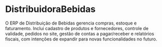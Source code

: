 # DistribuidoraBebidas
O ERP de Distribuição de Bebidas gerencia compras, estoque e faturamento. Inclui cadastro de produtos e fornecedores, controle de validade, pedidos no site, gestão de contas a pagar/receber e relatórios fiscais, com intenções de expandir para novas funcionalidades no futuro.
